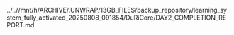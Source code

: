 ../..//mnt/h/ARCHIVE/.UNWRAP/13GB_FILES/backup_repository/learning_system_fully_activated_20250808_091854/DuRiCore/DAY2_COMPLETION_REPORT.md